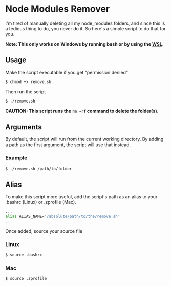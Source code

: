 # Node Modules Remover

I'm tired of manually deleting all my node_modules folders, and since this is a tedious thing to do, you never do it. So here's a simple script to do that for you.

**Note: This only works on Windows by running bash or by using the [WSL](https://docs.microsoft.com/en-us/windows/wsl/about).**

## Usage

Make the script executable if you get "permission denied"

```bash
$ chmod +x remove.sh
```

Then run the script

```bash
$ ./remove.sh
```

**CAUTION: This script runs the `rm -rf` command to delete the folder(s).**

## Arguments

By default, the script will run from the current working directory. By adding a path as the first argument, the script will use that instead.

### Example

```bash
$ ./remove.sh /path/to/folder
```

## Alias

To make this script more useful, add the script's path as an alias to your .bashrc (Linux) or .zprofile (Mac).

```bash
...
alias ALIAS_NAME='/absolute/path/to/the/remove.sh'
...
```

Once added, source your source file

### Linux

```bash
$ source .bashrc
```

### Mac

```bash
$ source .zprofile
```
